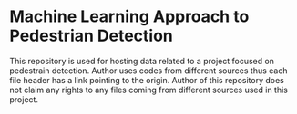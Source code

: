 # Machine Learning Approach to Pedestrian Detection
This repository is used for hosting data related to a project focused on pedestrain detection.
Author uses codes from different sources thus each file header has a link pointing to the origin.
Author of this repository does not claim any rights to any files coming from different sources used in this project. 